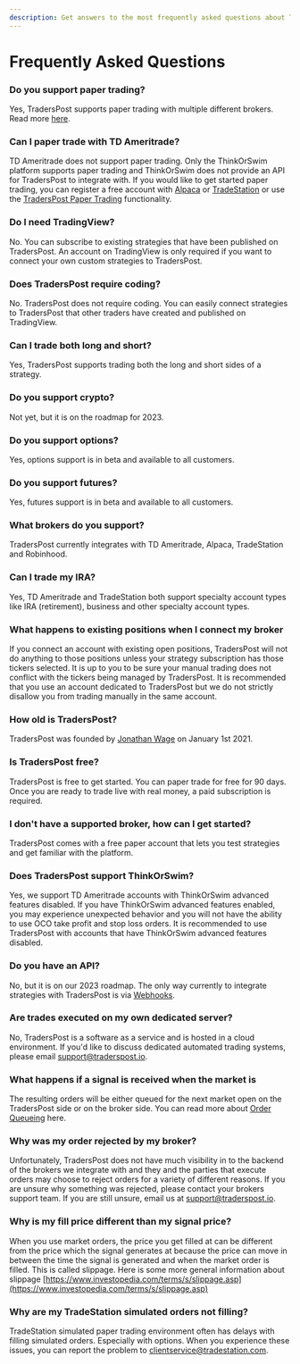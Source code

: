 ```yaml
---
description: Get answers to the most frequently asked questions about TradersPost.
---
```


# Frequently Asked Questions

### Do you support paper trading?

Yes, TradersPost supports paper trading with multiple different brokers. Read more [here](../paper-trading.md).

### Can I paper trade with TD Ameritrade?

TD Ameritrade does not support paper trading. Only the ThinkOrSwim platform supports paper trading and ThinkOrSwim does not provide an API for TradersPost to integrate with. If you would like to get started paper trading, you can register a free account with [Alpaca](../paper-trading.md#alpaca) or [TradeStation](../paper-trading.md#tradestation) or use the [TradersPost Paper Trading](../paper-trading.md#traderspost-paper) functionality.

### Do I need TradingView?

No. You can subscribe to existing strategies that have been published on TradersPost. An account on TradingView is only required if you want to connect your own custom strategies to TradersPost.

### Does TradersPost require coding?

No. TradersPost does not require coding. You can easily connect strategies to TradersPost that other traders have created and published on TradingView.

### Can I trade both long and short?

Yes, TradersPost supports trading both the long and short sides of a strategy.

### Do you support crypto?

Not yet, but it is on the roadmap for 2023.

### Do you support options?

Yes, options support is in beta and available to all customers.

### Do you support futures?

Yes, futures support is in beta and available to all customers.

### What brokers do you support?

TradersPost currently integrates with TD Ameritrade, Alpaca, TradeStation and Robinhood.

### Can I trade my IRA?

Yes, TD Ameritrade and TradeStation both support specialty account types like IRA (retirement), business and other specialty account types.

### What happens to existing positions when I connect my broker

If you connect an account with existing open positions, TradersPost will not do anything to those positions unless your strategy subscription has those tickers selected. It is up to you to be sure your manual trading does not conflict with the tickers being managed by TradersPost. It is recommended that you use an account dedicated to TradersPost but we do not strictly disallow you from trading manually in the same account.

### How old is TradersPost?

TradersPost was founded by [Jonathan Wage](https://www.linkedin.com/in/jwage/) on January 1st 2021.

### Is TradersPost free?

TradersPost is free to get started. You can paper trade for free for 90 days. Once you are ready to trade live with real money, a paid subscription is required.

### I don't have a supported broker, how can I get started?

TradersPost comes with a free paper account that lets you test strategies and get familiar with the platform.

### Does TradersPost support ThinkOrSwim?

Yes, we support TD Ameritrade accounts with ThinkOrSwim advanced features disabled. If you have ThinkOrSwim advanced features enabled, you may experience unexpected behavior and you will not have the ability to use OCO take profit and stop loss orders. It is recommended to use TradersPost with accounts that have ThinkOrSwim advanced features disabled.

### Do you have an API?

No, but it is on our 2023 roadmap. The only way currently to integrate strategies with TradersPost is via [Webhooks](../webhooks.md).

### Are trades executed on my own dedicated server?

No, TradersPost is a software as a service and is hosted in a cloud environment. If you'd like to discuss dedicated automated trading systems, please email [support@traderspost.io](mailto:support@traderspost.io).

### What happens if a signal is received when the market is

The resulting orders will be either queued for the next market open on the TradersPost side or on the broker side. You can read more about [Order Queueing](../order-queueing.md) here.

### Why was my order rejected by my broker?

Unfortunately, TradersPost does not have much visibility in to the backend of the brokers we integrate with and they and the parties that execute orders may choose to reject orders for a variety of different reasons. If you are unsure why something was rejected, please contact your brokers support team. If you are still unsure, email us at [support@traderspost.io](mailto:support@traderspost.io).

### Why is my fill price different than my signal price?

When you use market orders, the price you get filled at can be different from the price which the signal generates at because the price can move in between the time the signal is generated and when the market order is filled. This is called slippage. Here is some more general information about slippage [https://www.investopedia.com/terms/s/slippage.asp](https://www.investopedia.com/terms/s/slippage.asp)

### Why are my TradeStation simulated orders not filling?

TradeStation simulated paper trading environment often has delays with filling simulated orders. Especially with options. When you experience these issues, you can report the problem to [clientservice@tradestation.com](<mailto:clientservice@tradestation.com >).
